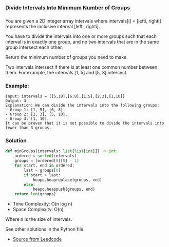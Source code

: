 ### Divide Intervals Into Minimum Number of Groups

### 
You are given a 2D integer array intervals where intervals[i] = [lefti, righti] represents the inclusive interval [lefti, righti].

You have to divide the intervals into one or more groups such that each interval is in exactly one group, and no two intervals that are in the same group intersect each other.

Return the minimum number of groups you need to make.

Two intervals intersect if there is at least one common number between them. For example, the intervals [1, 5] and [5, 8] intersect.



### Example:

```
Input: intervals = [[5,10],[6,8],[1,5],[2,3],[1,10]]
Output: 3
Explanation: We can divide the intervals into the following groups:
- Group 1: [1, 5], [6, 8].
- Group 2: [2, 3], [5, 10].
- Group 3: [1, 10].
It can be proven that it is not possible to divide the intervals into fewer than 3 groups.
```

### Solution

```py
def minGroups(intervals: list[list[int]]) -> int:
    ordered = sorted(intervals)
    groups = [ordered[0][0] - 1]
    for start, end in ordered:
        last = groups[0]
        if start > last:
            heapq.heapreplace(groups, end)
        else:
            heapq.heappush(groups, end)
    return len(groups)
```
* Time Complexity: O(n log n)
* Space Complexity: O(n) 

Where n is the size of intervals.

See other solutions in the Python file.


* [Source from Leedcode](https://leetcode.com/problems/divide-intervals-into-minimum-number-of-groups/)




































